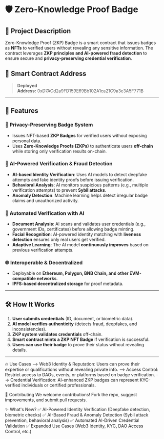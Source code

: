 # 🛡️ Zero-Knowledge Proof Badge

## 📌 Project Description

Zero-Knowledge Proof (ZKP) Badge is a smart contract that issues badges as **NFTs** to verified users without revealing any sensitive information. The contract leverages **ZKP principles and AI-powered fraud detection** to ensure secure and **privacy-preserving credential verification**.

## 📜 Smart Contract Address

> **Deployed Address:** 0xD7ACd2a9FD159E69Bb102A1ca21C9a3e3A5F771B

---

## 🚀 Features

### 🔐 **Privacy-Preserving Badge System**

- Issues NFT-based **ZKP Badges** for verified users without exposing personal data.
- Uses **Zero-Knowledge Proofs (ZKPs)** to authenticate users **off-chain** while storing only verification results on-chain.

### 🤖 **AI-Powered Verification & Fraud Detection**

- **AI-based Identity Verification**: Uses AI models to detect deepfake attempts and fake identity proofs before issuing verification.
- **Behavioral Analysis**: AI monitors suspicious patterns (e.g., multiple verification attempts) to prevent **Sybil attacks**.
- **Anomaly Detection**: Machine learning helps detect irregular badge claims and unauthorized activity.

### 🔄 **Automated Verification with AI**

- **Document Analysis**: AI scans and validates user credentials (e.g., government IDs, certificates) before allowing badge minting.
- **Facial Recognition**: AI-powered identity matching with **liveness detection** ensures only real users get verified.
- **Adaptive Learning**: The AI model **continuously improves** based on previous verification attempts.

### 🌐 **Interoperable & Decentralized**

- Deployable on **Ethereum, Polygon, BNB Chain, and other EVM-compatible networks**.
- **IPFS-based decentralized storage** for proof metadata.

---

## 🛠️ How It Works

1. **User submits credentials** (ID, document, or biometric data).
2. **AI model verifies authenticity** (detects fraud, deepfakes, and inconsistencies).
3. **ZKP system validates credentials** off-chain.
4. **Smart contract mints a ZKP NFT Badge** if verification is successful.
5. **Users can use their badge** to prove their status without revealing details.

---

🔥 Use Cases
--> Web3 Identity & Reputation: Users can prove their expertise or qualifications without revealing private info.
--> Access Control: Restrict access to DAOs, events, or platforms based on badge verification.
--> Credential Verification: AI-enhanced ZKP badges can represent KYC-verified individuals or certified professionals.

🤝 Contributing
We welcome contributions! Fork the repo, suggest improvements, and submit pull requests.

✨ What's New?
✅ AI-Powered Identity Verification (Deepfake detection, biometric checks)
✅ AI-Based Fraud & Anomaly Detection (Sybil attack prevention, behavioral analysis)
✅ Automated AI-Driven Credential Validation
✅ Expanded Use Cases (Web3 Identity, KYC, DAO Access Control, etc.)
